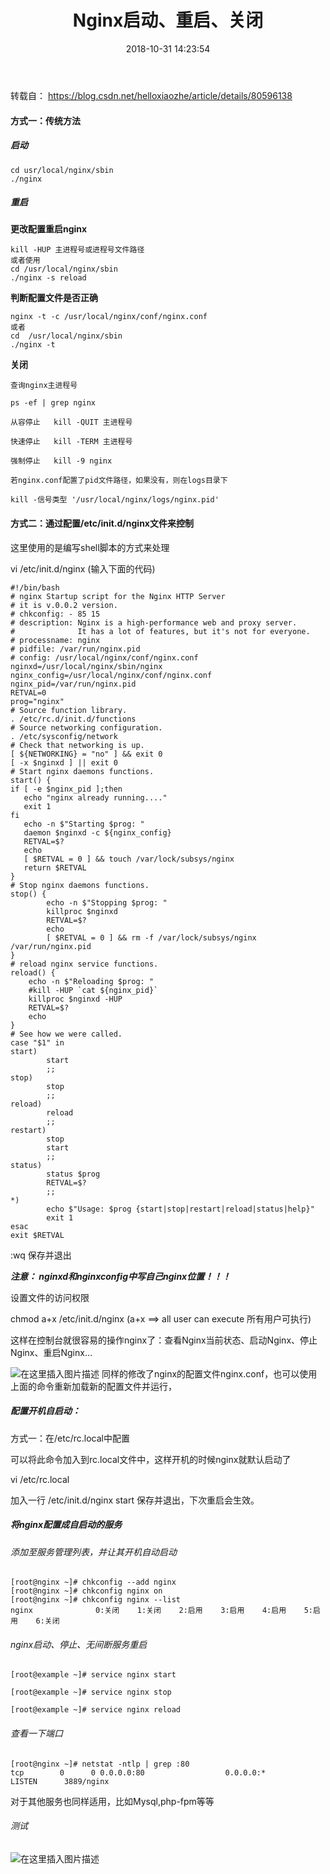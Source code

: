 ﻿---
title: Nginx启动、重启、关闭
categories: Nginx
tags: nginx
date: 2018-10-31 14:23:54
---
<!-- more -->
转载自： https://blog.csdn.net/helloxiaozhe/article/details/80596138

#### 方式一：传统方法
##### 启动
```
cd usr/local/nginx/sbin
./nginx
```
##### 重启
**更改配置重启nginx**
```
kill -HUP 主进程号或进程号文件路径
或者使用
cd /usr/local/nginx/sbin
./nginx -s reload
```
**判断配置文件是否正确**

```
nginx -t -c /usr/local/nginx/conf/nginx.conf
或者
cd  /usr/local/nginx/sbin
./nginx -t
```
**关闭**

```
查询nginx主进程号

ps -ef | grep nginx

从容停止   kill -QUIT 主进程号

快速停止   kill -TERM 主进程号

强制停止   kill -9 nginx

若nginx.conf配置了pid文件路径，如果没有，则在logs目录下

kill -信号类型 '/usr/local/nginx/logs/nginx.pid'
```

#### 方式二：通过配置/etc/init.d/nginx文件来控制
这里使用的是编写shell脚本的方式来处理

vi /etc/init.d/nginx  (输入下面的代码)

```
#!/bin/bash
# nginx Startup script for the Nginx HTTP Server
# it is v.0.0.2 version.
# chkconfig: - 85 15
# description: Nginx is a high-performance web and proxy server.
#              It has a lot of features, but it's not for everyone.
# processname: nginx
# pidfile: /var/run/nginx.pid
# config: /usr/local/nginx/conf/nginx.conf
nginxd=/usr/local/nginx/sbin/nginx
nginx_config=/usr/local/nginx/conf/nginx.conf
nginx_pid=/var/run/nginx.pid
RETVAL=0
prog="nginx"
# Source function library.
. /etc/rc.d/init.d/functions
# Source networking configuration.
. /etc/sysconfig/network
# Check that networking is up.
[ ${NETWORKING} = "no" ] && exit 0
[ -x $nginxd ] || exit 0
# Start nginx daemons functions.
start() {
if [ -e $nginx_pid ];then
   echo "nginx already running...."
   exit 1
fi
   echo -n $"Starting $prog: "
   daemon $nginxd -c ${nginx_config}
   RETVAL=$?
   echo
   [ $RETVAL = 0 ] && touch /var/lock/subsys/nginx
   return $RETVAL
}
# Stop nginx daemons functions.
stop() {
        echo -n $"Stopping $prog: "
        killproc $nginxd
        RETVAL=$?
        echo
        [ $RETVAL = 0 ] && rm -f /var/lock/subsys/nginx /var/run/nginx.pid
}
# reload nginx service functions.
reload() {
    echo -n $"Reloading $prog: "
    #kill -HUP `cat ${nginx_pid}`
    killproc $nginxd -HUP
    RETVAL=$?
    echo
}
# See how we were called.
case "$1" in
start)
        start
        ;;
stop)
        stop
        ;;
reload)
        reload
        ;;
restart)
        stop
        start
        ;;
status)
        status $prog
        RETVAL=$?
        ;;
*)
        echo $"Usage: $prog {start|stop|restart|reload|status|help}"
        exit 1
esac
exit $RETVAL
```

:wq  保存并退出

***注意： nginxd和nginxconfig中写自己nginx位置！！！***

设置文件的访问权限

chmod a+x /etc/init.d/nginx   (a+x ==> all user can execute  所有用户可执行)

这样在控制台就很容易的操作nginx了：查看Nginx当前状态、启动Nginx、停止Nginx、重启Nginx…

![在这里插入图片描述](https://img-blog.csdnimg.cn/20190307163714967.png?x-oss-process=image/watermark,type_ZmFuZ3poZW5naGVpdGk,shadow_10,text_aHR0cHM6Ly9ibG9nLmNzZG4ubmV0L3FxXzM1OTc0NzU5,size_16,color_FFFFFF,t_70)
同样的修改了nginx的配置文件nginx.conf，也可以使用上面的命令重新加载新的配置文件并运行，

##### 配置开机自启动：

方式一：在/etc/rc.local中配置

可以将此命令加入到rc.local文件中，这样开机的时候nginx就默认启动了

vi /etc/rc.local

加入一行  /etc/init.d/nginx start    保存并退出，下次重启会生效。


##### 将nginx配置成自启动的服务
###### 添加至服务管理列表，并让其开机自动启动

```
[root@nginx ~]# chkconfig --add nginx
[root@nginx ~]# chkconfig nginx on 
[root@nginx ~]# chkconfig nginx --list 
nginx              0:关闭    1:关闭    2:启用    3:启用    4:启用    5:启用    6:关闭
```

###### nginx启动、停止、无间断服务重启

```
[root@example ~]# service nginx start

[root@example ~]# service nginx stop

[root@example ~]# service nginx reload
```

###### 查看一下端口

```
[root@nginx ~]# netstat -ntlp | grep :80
tcp        0      0 0.0.0.0:80                  0.0.0.0:*                   LISTEN      3889/nginx

```
对于其他服务也同样适用，比如Mysql,php-fpm等等

###### 测试
![在这里插入图片描述](https://img-blog.csdnimg.cn/20190307163951737.png?x-oss-process=image/watermark,type_ZmFuZ3poZW5naGVpdGk,shadow_10,text_aHR0cHM6Ly9ibG9nLmNzZG4ubmV0L3FxXzM1OTc0NzU5,size_16,color_FFFFFF,t_70)
